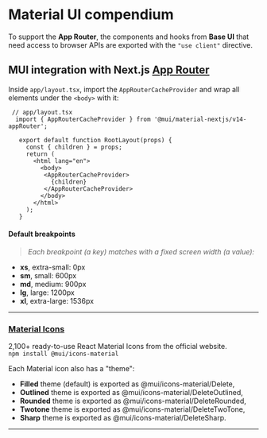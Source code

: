 # Material UI compendium

To support the **App Router**, the components and hooks from **Base UI** that need access to browser APIs are exported with the `"use client"` directive.

## MUI integration with Next.js [App Router](https://nextjs.org/docs/app)

Inside ``app/layout.tsx``, import the `AppRouterCacheProvider` and wrap all elements under the `<body>` with it:
```tsx
 // app/layout.tsx
  import { AppRouterCacheProvider } from '@mui/material-nextjs/v14-appRouter'; 

   export default function RootLayout(props) {
     const { children } = props;
     return (
       <html lang="en">
         <body>
          <AppRouterCacheProvider>
            {children}
          </AppRouterCacheProvider>
         </body>
       </html>
     );
   }
```

#### Default breakpoints
> _Each breakpoint (a key) matches with a fixed screen width (a value):_
- **xs**, extra-small: 0px
- **sm**, small: 600px
-  **md**, medium: 900px
- **lg**, large: 1200px
- **xl**, extra-large: 1536px

- - -

### [Material Icons](https://mui.com/material-ui/material-icons/)

2,100+ ready-to-use React Material Icons from the official website.\
``npm install @mui/icons-material``

Each Material icon also has a "theme":
+ **Filled** theme (default) is exported as @mui/icons-material/Delete,
+ **Outlined** theme is exported as @mui/icons-material/DeleteOutlined,
+ **Rounded** theme is exported as @mui/icons-material/DeleteRounded,
+ **Twotone** theme is exported as @mui/icons-material/DeleteTwoTone,
+ **Sharp** theme is exported as @mui/icons-material/DeleteSharp.

- - -

